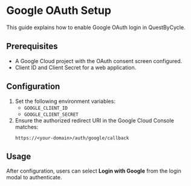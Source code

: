 # Google OAuth Setup

This guide explains how to enable Google OAuth login in QuestByCycle.

## Prerequisites
- A Google Cloud project with the OAuth consent screen configured.
- Client ID and Client Secret for a web application.

## Configuration
1. Set the following environment variables:
   - `GOOGLE_CLIENT_ID`
   - `GOOGLE_CLIENT_SECRET`
2. Ensure the authorized redirect URI in the Google Cloud Console matches:
   ```
   https://<your-domain>/auth/google/callback
   ```

## Usage
After configuration, users can select **Login with Google** from the login modal to authenticate.
